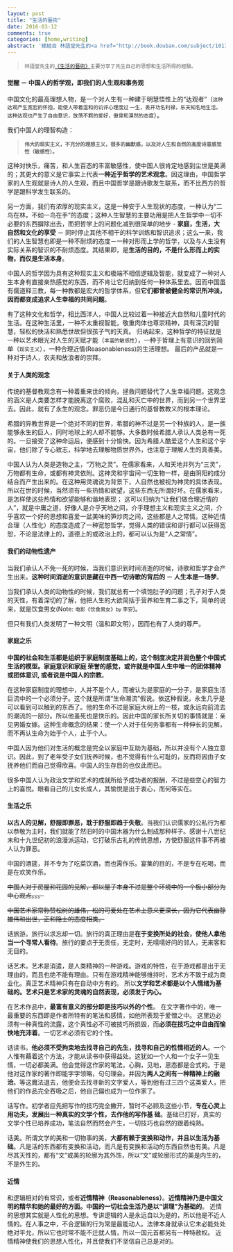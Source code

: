 ```yaml
---
layout: post
title: "生活的藝術"
date: 2016-03-12
comments: true
categories: [home,writing]
abstract: '總結自 林語堂先生的<a href="http://book.douban.com/subject/1017626/">[生活的藝術]</a>, 其中主要分享了先生自己的思想和生活所得的經驗'
---
```

> <small>林語堂先生的[《生活的藝術》](http://book.douban.com/subject/1017626/)主要分享了先生自己的思想和生活所得的經驗。 </small>

#### 觉醒 － 中国人的哲学观，即我们的人生观和事务观

中国文化的最高理想人物，是一个对人生有一种建于明慧悟性上的“达观者”（<small>这种达观产生宽宏的怀抱，能使人带着温和的讥评心理度过
一生，丢开功名利禄，乐天知名地生活。这种达观也产生了自由意识，放荡不羁的爱好，傲骨和漠然的态度</small>）。

我们中国人的理智构造：  
> <small>**伟大的现实主义，不充分的理想主义，很多的幽默感，以及对人生和自然的高度诗意感觉性（敏感性）。**</small>

这种对快乐，痛苦，和人生百态的丰富敏感性，使中国人很肯定地感到尘世是美满的；其更大的意义是它事实上代表**一种近乎哲学的艺术观念**。因这理由，中国哲学家的人生观就是诗人的人生观，而且中国哲学是跟诗歌发生联系，而不比西方的哲学是跟科学发生联系的。

另一方面，我们有浓厚的现实主义，这是一种安于人生现状的态度，一种认为“二鸟在林，不如一鸟在手”的态度；这种人生智慧的主要功用是把人生哲学中一切不必要的东西摒除出去，而把哲学上的问题化减到很简单的地步 - **家庭，生活，大自然和文化的享受** － 同时停止其他不相干的科学训练和智识追求；这么一来，我们的人生智慧也即是一种不耐烦的态度－一种对形而上学的哲学，以及与人生没有实际关系的智识的不耐烦态度。其结果即，是**生活的目的，不是什么形而上的实物，而仅是生活本身**。

中国人的哲学因为具有这种现实主义和极端不相信逻辑及智能，就变成了一种对人生本身有直接亲热感觉的东西，而不肯让它归纳到任何一种体系里去。因而中国虽有儒道释三教，每一种教都是宏大的哲学体系，但**它们都曾被健全的常识所冲淡，因而都变成追求人生幸福的共同问题**。

有了这种文化和哲学，相比西洋人，中国人比较过着一种接近大自然和儿童时代的生活。在这种生活里，一种不太重视智能，敬重肉体也尊崇精神，具有深沉的智慧，轻松的快活和熟悉世故但很孩子气的天真。 归纳起来，这种哲学的特征就是一种以艺术眼光对人生的天赋才能（<small>丰富的敏感性</small>），一种于哲理上有意识的回到简单（<small>现实主义</small>），一种合理近情(Reasonableness)的生活理想。 最后的产品就是一种对于诗人，农夫和放浪者的崇拜。

#### 关于人类的观念

传统的基督教观念有一种着重来世的倾向，拯救问题替代了人生幸福问题。这观念的涵义是人类要怎样才能脱离这个腐败，混乱和灭亡中的世界，而到另一个世界里去。因此，就有了永生的观念。罪恶仍是今日通行的基督教教义的根本理论。

希腊的异教世界是一个绝对不同的世界，希腊的神不过是另一个种族的人，是一族能够永生的巨人，同时地球上的人却不能够。大多数时候希腊人承认人类总有一死的。一旦接受了这种命运后，便感到十分愉快。因为希腊人酷爱这个人生和这个宇宙，他们除了专心致志，科学地去理解物质世界外，也注意于理解人生的真善美。

中国人认为人类是造物之主，“万物之灵”。在儒家看来，人和天地并列为“三灵”，万物都有生命，或都有神灵依附。这神灵和宇宙间一切生物一样，是由阴阳的成分结合而产生出来的。在这种用灵魂说为背景下，人自然也被视为神灵的具体表现。所以在世的时候，当然须有一些热情和欲望，这些东西无所谓好坏。在儒家看来，是怎样使这些热情和欲望能够和谐地表现； 这可以归纳为“让我们做合理近情的人”，就是中庸之道，好像人是介乎天地之间，介乎理想主义和现实主义之间，介乎喜欢一个好的思想和喜爱一盆美味的笋炒肉之间，这些都是人之常情。这种近情合理（人性化）的态度造成了一种宽恕哲学，觉得人类的错误和谬行都可以获得宽恕，不论是法律上的，道德上的或政治上的，都可以认为是“人之常情”。

#### 我们的动物性遗产

当我们承认人不免一死的时候，当我们意识到时间消逝的时候，诗歌和哲学才会产生出来。**这种时间消逝的意识是藏在中西一切诗歌的背后的 － 人生本是一场梦**。

当我们承认人类的动物性的时候，我们就总有一个填饱肚子的问题；孔子对于人类的天性，有着深切的了解，他把人生的大欲简括于营养和生育二事之下，简单的说来，就是饮食男女(Note: <small>电影《饮食男女》by 李安</small>)。

但只有我们人类发明了一种文明（温和即文明），因而也有了人类的尊严。

####  家庭之乐

**中国的社会和生活都是组织于家庭制度基础上的，这个制度决定并润色整个中国式生活的模型。家庭意识和家庭
荣誉的感觉，或许就是中国人生中唯一的团体精神或团体意识, 或者说是中国人的宗教**。

在这种家庭制度的理想中，人并不是个人，而被认为是家庭的一分子，是家庭生活巨流中的一个必须分子。这个就是所谓“生命潮流”假说。依这种假说，永生几乎是可以看到可以触到的东西了。他的生命不过是家庭大树上的一枝，或永远向前流去的潮流的一部分。所以他虽死也是快乐的。因此中国的家长所关切的事情就是：亲见男婚女嫁。这种生命概念的结果：使一个人对于任何务事都有一种伸长的见解，而不再认生命为始于个人，止于个人。

中国人因为他们对生活的概念是完全以家庭中互助为基础，所以并没有个人独立意识。因此，到了老年受子女们抚养时候，也不觉得有什么可耻的，反而将因由子女抚养他们而自己觉得欣喜。中国人的生存目的也仅此而已。

很多中国人认为政治文学和艺术的成就所给予成功者的报酬，不过是些空心的智力上的喜悦。眼看自己的儿女长成人，其愉悦是出于衷心，而何等实在。

####  生活之乐

**以古人的见解，舒服即罪恶，耽于舒服即趋于失敬**。当我们认识儒家的公私行为都以恭敬为主时，我们就能了然旧时的中国木器为什么制成那种样子。感谢十八世纪末和十九世纪初的浪漫派运动，它打破乐古礼的传统思想，方使舒服这件事不再被人认为罪恶。

中国的酒筵，并不专为了吃菜饮酒，而也需作乐。宴集的目的，不是专在吃喝，而是在欢笑作乐。

<del>中国人对于房屋和花园的见解，都以屋子本身不过是整个环境中的一个极小部分为中心观点。。。</del>

<del>中国艺术家常称赞松树的雄伟，松的可爱处在艺术上意义更深长，因为它代表幽静雄伟和出世，正和隐士的态度相类。</del>

话旅游。旅行以求忘却一切。旅行的真正理由是**在于变换所处的社会，使他人拿他当一个寻常人看待**。旅行的要点于无责任，无定时，无嚅嚅好问的邻人，无来客和无目的。

话艺术。艺术是消遣，是人类精神的一种游戏。游戏的特性，在于游戏都是出于无理由的，而且也绝不能有理由。只有在游戏精神能够维持时，艺术方不致于成为商业化。真正艺术精神只有在自动中方有的。 所以**文学和艺术都是以个人情绪为基础的。艺术只是艺术家的灵魂的自然表现，必须发于内心。**

在艺术作品中，**最富有意义的部分即是技巧以外的个性**。 在文字著作中的，唯一最重要的东西即是作者所特有的笔法和感情，如他所表现于爱憎之中。 这里边必须有一种真性的流露，这个真性必不可被技巧所损毁，而**必须在技巧之中自由而愉快地充沛着**。一切艺术必须有它的个性。

话读书。**他必须不受拘束地去找寻自己的先生，找寻和自己的性情相近的人**。一个人惟有藉着这个方法，才能从读书中获得益处。这犹如一个人和一个女子一见生情，一切必都美满。他会觉得这作家的笔法，心胸，见地，思态都是合式的。于是他对这作家的著作即能字字领略，句句理会。并因为**两人之间有一种精神上的融洽**。等这魔法退去，他便会去找寻新的文字爱人，等到他有过三四个这类爱人，把他们的作品完全吞吸之后，他自己偏也成为一位作家了。

话写作。初学者应先把写作的技巧完全撇开，暂时不必顾及这些小节，**专在心灵上用功夫，发展出一种真实的文学个性，去作他的写作基
础**。基础已打好，真实的文学个性已培养成功，笔法自然而然会产生，一切技巧也自然的跟着纯熟。

话美。所谓文学的美和一切物事的美，**大都有赖于变换和动作，并且以生活为基础**。凡是活的东西都有变换和活动，而凡是有变换和活动的东西自然也有美。凡是尽其天性的，都有“文”或美的轮廓为其外饰，所以“文”或轮廓形式的美是内生的，不是外生的。

#### 近情

和逻辑相对的有常识，或者**近情精神（Reasonableness）**。**近情精神乃是中国文明的精华和她的最好的方面。中国的一切社会生活乃是以“讲理”为基础的**。 近情的思想其实就是人性化的思想。专讲逻辑的人是永远自以为是的，所以他是不近人情的。在人事之中，不合逻辑的行为常是最能动人。法律本身就承认它未必能处处绝对平允，所以它也时常不能不迁就人情，所以一国元首都另有一种特赦权。 近情精神使我们的思想人性化，并且使我们不坚信自己总是对的。
